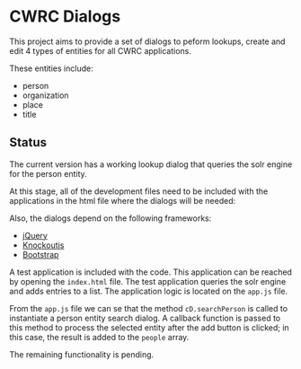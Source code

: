CWRC Dialogs
============

This project aims to provide a set of dialogs to peform lookups, create and edit 4 types of entities for all CWRC applications.

These entities include:

+ person
+ organization
+ place
+ title

Status
------

The current version has a working lookup dialog that queries the solr engine for the person entity.

At this stage, all of the development files need to be included with the applications in the html file where the dialogs will be needed:

> <!-- Dev CWRC Dialogs -->
> <script src="js/CWRCEntityDialog.js"></script>
> <script src="js/CWRCEntitySearchDialog.js"></script>
> <script src="js/CWRCTemplates.js"></script>
> <script src="js/cD-dev.js"></script>
> <link rel="stylesheet" type="text/css" href="css/bootstrap.css">
> <link rel="stylesheet" type="text/css" href="css/cwrcDialogs.css">
> <!-- End of Dev -->

Also, the dialogs depend on the following frameworks:

+ [jQuery](http://jquery.com)
+ [Knockoutjs](http://knockoutjs.com/)
+ [Bootstrap](http://getbootstrap.com/)

A test application is included with the code. This application can be reached by opening the `index.html` file. The test application queries the solr engine and adds entries to a list. The application logic is located on the `app.js` file.

From the `app.js` file we can se that the method `cD.searchPerson` is called to instantiate a person entity search dialog. A callback function is passed to this method to process the selected entity after the add button is clicked; in this case, the result is added to the `people` array.

The remaining functionality is pending.

